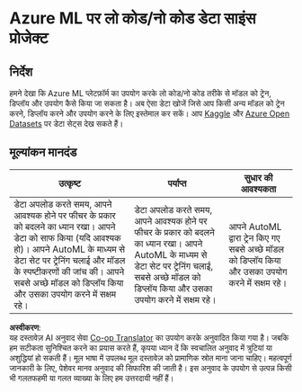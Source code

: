 <!--
CO_OP_TRANSLATOR_METADATA:
{
  "original_hash": "8fdc4a5fd9bc27a8d2ebef995dfbf73f",
  "translation_date": "2025-08-24T22:01:57+00:00",
  "source_file": "5-Data-Science-In-Cloud/18-Low-Code/assignment.md",
  "language_code": "hi"
}
-->
# Azure ML पर लो कोड/नो कोड डेटा साइंस प्रोजेक्ट

## निर्देश

हमने देखा कि Azure ML प्लेटफ़ॉर्म का उपयोग करके लो कोड/नो कोड तरीके से मॉडल को ट्रेन, डिप्लॉय और उपयोग कैसे किया जा सकता है। अब ऐसा डेटा खोजें जिसे आप किसी अन्य मॉडल को ट्रेन करने, डिप्लॉय करने और उपयोग करने के लिए इस्तेमाल कर सकें। आप [Kaggle](https://kaggle.com) और [Azure Open Datasets](https://azure.microsoft.com/services/open-datasets/catalog?WT.mc_id=academic-77958-bethanycheum&ocid=AID3041109) पर डेटा सेट्स देख सकते हैं।

## मूल्यांकन मानदंड

| उत्कृष्ट | पर्याप्त | सुधार की आवश्यकता |
|-----------|----------|-------------------|
|डेटा अपलोड करते समय, आपने आवश्यक होने पर फीचर के प्रकार को बदलने का ध्यान रखा। आपने डेटा को साफ किया (यदि आवश्यक हो)। आपने AutoML के माध्यम से डेटा सेट पर ट्रेनिंग चलाई और मॉडल के स्पष्टीकरणों की जांच की। आपने सबसे अच्छे मॉडल को डिप्लॉय किया और उसका उपयोग करने में सक्षम रहे। | डेटा अपलोड करते समय, आपने आवश्यक होने पर फीचर के प्रकार को बदलने का ध्यान रखा। आपने AutoML के माध्यम से डेटा सेट पर ट्रेनिंग चलाई, सबसे अच्छे मॉडल को डिप्लॉय किया और उसका उपयोग करने में सक्षम रहे। | आपने AutoML द्वारा ट्रेन किए गए सबसे अच्छे मॉडल को डिप्लॉय किया और उसका उपयोग करने में सक्षम रहे। |

**अस्वीकरण**:  
यह दस्तावेज़ AI अनुवाद सेवा [Co-op Translator](https://github.com/Azure/co-op-translator) का उपयोग करके अनुवादित किया गया है। जबकि हम सटीकता सुनिश्चित करने का प्रयास करते हैं, कृपया ध्यान दें कि स्वचालित अनुवाद में त्रुटियां या अशुद्धियां हो सकती हैं। मूल भाषा में उपलब्ध मूल दस्तावेज़ को प्रामाणिक स्रोत माना जाना चाहिए। महत्वपूर्ण जानकारी के लिए, पेशेवर मानव अनुवाद की सिफारिश की जाती है। इस अनुवाद के उपयोग से उत्पन्न किसी भी गलतफहमी या गलत व्याख्या के लिए हम उत्तरदायी नहीं हैं।